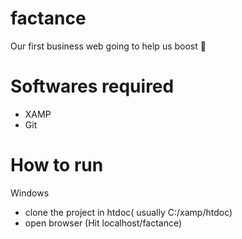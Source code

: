 # factance
Our first business web going to help us boost 🚀


# Softwares required
- XAMP
- Git 

# How to run

Windows
- clone the project in htdoc( usually C:/xamp/htdoc)
- open browser (Hit localhost/factance)
